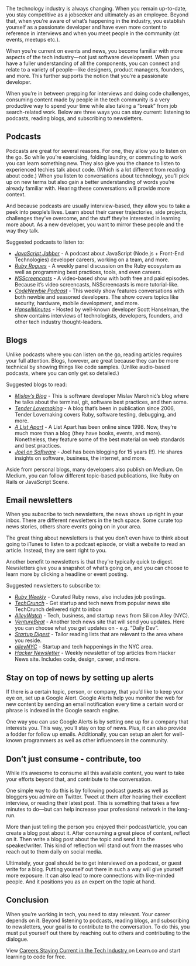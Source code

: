 The technology industry is always changing. When you remain up-to-date, you stay competitive as a jobseeker and ultimately as an employee. Beyond that, when you’re aware of what’s happening in the industry, you establish yourself as a passionate developer and have even more content to reference in interviews and when you meet people in the community (at events, meetups etc.).

When you’re current on events and news, you become familiar with more aspects of the tech industry—not just software development. When you have a fuller understanding of all the components, you can connect and relate to a variety of people—like designers, product managers, founders, and more. This further supports the notion that you’re a passionate developer.

When you’re in between prepping for interviews and doing code challenges, consuming content made by people in the tech community is a very productive way to spend your time while also taking a “break” from job search-related work. 
Below are three ways you can stay current: listening to podcasts, reading blogs, and subscribing to newsletters.

## Podcasts
Podcasts are great for several reasons. For one, they allow you to listen on the go. So while you’re exercising, folding laundry, or commuting to work you can learn something new. They also give you the chance to listen to experienced techies talk about code. (Which is a lot different from reading about code.) When you listen to conversations about technology, you’ll pick up on new terms but also gain a better understanding of words you’re already familiar with. Hearing these conversations will provide more context. 

And because podcasts are usually interview-based, they allow you to take a peek into people’s lives. Learn about their career trajectories, side projects, challenges they’ve overcome, and the stuff they’re interested in learning more about. As a new developer, you want to mirror these people and the way they talk. 

Suggested podcasts to listen to: 
* *[JavaScript Jabber](https://devchat.tv/js-jabber/)* - A podcast about JavaScript (Node.js + Front-End Technologies) developer careers, working on a team, and more.
* *[Ruby Rogues](https://devchat.tv/ruby-rogues/)* - A weekly panel discussion on the Ruby ecosystem as well as programming best practices, tools, and even careers.
* *[NSScreencasts](http://nsscreencast.com/episodes)* - A video-based show with both free and paid episodes. Because it’s video screencasts, NSScreencasts is more tutorial-like. 
* *[CodeNewbie Podcast](http://www.codenewbie.org/podcast)* - This weekly show features conversations with both newbie and seasoned developers. The show covers topics like security, hardware, mobile development, and more. 
* *[HanselMinutes](http://hanselminutes.com/)* - Hosted by well-known developer Scott Hanselman, the show contains interviews of technologists, developers, founders, and other tech industry thought-leaders. 

## Blogs
Unlike podcasts where you can listen on the go, reading articles requires your full attention. Blogs, however, are great because they can be more technical by showing things like code samples. (Unlike audio-based podcasts, where you can only get so detailed.) 

Suggested blogs to read: 
* *[Mislav’s Blog](http://mislav.net/blog/)* - This is software developer Mislav Marohnić’s blog where he talks about the terminal, git, software best practices, and then some. 
* *[Tender Lovemaking](http://tenderlovemaking.com/)* - A blog that’s been in publication since 2006, Tender Lovemaking covers Ruby, software testing, debugging, and more. 
* *[A List Apart](http://alistapart.com/)* - A List Apart has been online since 1998. Now, they’re much more than a blog (they have books, events, and more). Nonetheless, they feature some of the best material on web standards and best practices.
* *[Joel on Software](http://www.joelonsoftware.com/)* - Joel has been blogging for 15 years (!!). He shares insights on software, business, the internet, and more.  

Aside from personal blogs, many developers also publish on Medium. On Medium, you can follow different topic-based publications, like Ruby on Rails or JavaScript Scene. 

## Email newsletters

When you subscribe to tech newsletters, the news shows up right in your inbox. There are different newsletters in the tech space. Some curate top news stories, others share events going on in your area. 

The great thing about newsletters is that you don’t even have to think about going to iTunes to listen to a podcast episode, or visit a website to read an article. Instead, they are sent right to you. 

Another benefit to newsletters is that they’re typically quick to digest. Newsletters give you a snapshot of what’s going on, and you can choose to learn more by clicking a headline or event posting.

Suggested newsletters to subscribe to: 

* *[Ruby Weekly](http://rubyweekly.com/)* - Curated Ruby news, also includes job postings. 
* *[TechCrunch](http://techcrunch.com/crunch-daily/)* - Get startup and tech news from popular news site TechCrunch delivered right to inbox 
* *[AlleyWatch](http://www.alleywatch.com/email/)* - Tech, business, and startup news from Silicon Alley (NYC). 
* *[VentureBeat](http://venturebeat.com/newsletters/)* - Another tech news site that will send you updates. Here you can choose what you get updates on -  e.g. “Daily Dev”. 
* *[Startup Digest](https://www.startupdigest.com/)* - Tailor reading lists that are relevant to the area where you reside. 
* *[alleyNYC](http://youralley.com/)* - Startup and tech happenings in the NYC area. 
* *[Hacker Newsletter](http://www.hackernewsletter.com/)* - Weekly newsletter of top articles from Hacker News site. Includes code, design, career, and more.

## Stay on top of news by setting up alerts
If there is a certain topic, person, or company, that you’d like to keep your eye on, set up a Google Alert. Google Alerts help you monitor the web for new content by sending an email notification every time a certain word or phrase is indexed in the Google search engine. 

One way you can use Google Alerts is by setting one up for a company that interests you. This way, you’ll stay on top of news. Plus, it can also provide a fodder for follow up emails. Additionally, you can setup an alert for well-known programmers as well as other influencers in the community. 

## Don’t just consume - contribute, too  

While it’s awesome to consume all this available content, you want to take your efforts beyond that, and contribute to the conversation. 

One simple way to do this is by following podcast guests as well as bloggers you admire on Twitter. Tweet at them after hearing their excellent interview, or reading their latest post. This is something that takes a few minutes to do—but can help increase your professional network in the long-run. 

More than just telling the person you enjoyed their podcast/article, you can create a blog post about it. After consuming a great piece of content, reflect on it. Then write a blog post about the topic and send it to the speaker/writer. This kind of reflection will stand out from the masses who reach out to them daily on social media.

Ultimately, your goal should be to get interviewed on a podcast, or guest write for a blog. Putting yourself out there in such a way will give yourself more exposure. It can also lead to more connections with like-minded people. And it positions you as an expert on the topic at hand. 

## Conclusion
When you’re working in tech, you need to stay relevant. Your career depends on it. Beyond listening to podcasts, reading blogs, and subscribing to newsletters, your goal is to contribute to the conversation. To do this, you must put yourself out there by reaching out to others and contributing to the dialogue.

<p class='util--hide'>View <a href='https://learn.co/lessons/careers-staying-current-in-the-tech-industry'>Careers Staying Current in the Tech Industry </a> on Learn.co and start learning to code for free.</p>
